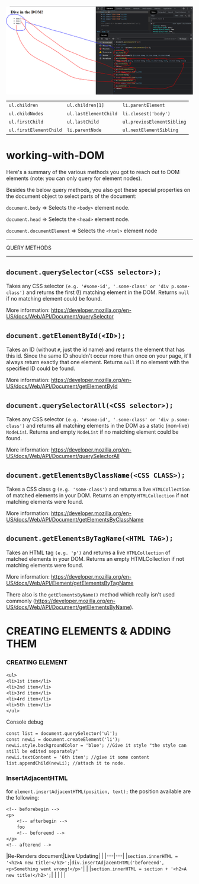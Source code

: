 ![](images/domcalls.PNG)

|   |   |   |   
|---|---|---|
|`ul.children`|`ul.children[1]`|`li.parentElement`|   
|`ul.childNodes`|`ul.lastElementChild`|`li.closest('body')`|   
|`ul.firstChild`|`ul.lastChild`|`ul.previosElementSibling`|   
|`ul.firstElementChild`|`li.parentNode`|`ul.nextElementSibling`|   

# working-with-DOM

Here's a summary of the various methods you got to reach out to DOM elements (note: you can only query for element nodes).

Besides the below query methods, you also got these special properties on the document object to select parts of the document:

`document.body` => Selects the `<body>` element node.

`document.head` => Selects the `<head>` element node.

`document.documentElement` => Selects the `<html>` element node

---

QUERY METHODS

---

## `document.querySelector(<CSS selector>);`

Takes any CSS selector `(e.g. '#some-id', '.some-class' or 'div p.some-class')` and returns the first (!) matching element in the DOM. Returns `null` if no matching element could be found.

More information: https://developer.mozilla.org/en-US/docs/Web/API/Document/querySelector

## `document.getElementById(<ID>);`

Takes an ID (without `#`, just the id name) and returns the element that has this id. Since the same ID shouldn't occur more than once on your page, it'll always return exactly that one element. Returns `null` if no element with the specified ID could be found.

More information: https://developer.mozilla.org/en-US/docs/Web/API/Document/getElementById

## `document.querySelectorAll(<CSS selector>);`

Takes any CSS selector `(e.g. '#some-id', '.some-class' or 'div p.some-class')` and returns all matching elements in the DOM as a static (non-live) `NodeLis`t. Returns and empty `NodeList` if no matching element could be found.

More information: https://developer.mozilla.org/en-US/docs/Web/API/Document/querySelectorAll

## `document.getElementsByClassName(<CSS CLASS>);`

Takes a CSS class g `(e.g. 'some-class')` and returns a live `HTMLCollection` of matched elements in your DOM. Returns an empty `HTMLCollection` if not matching elements were found.

More information: https://developer.mozilla.org/en-US/docs/Web/API/Document/getElementsByClassName

## `document.getElementsByTagName(<HTML TAG>);`

Takes an HTML tag `(e.g. 'p')` and returns a live `HTMLCollection` of matched elements in your DOM. Returns an empty HTMLCollection if not matching elements were found.

More information: https://developer.mozilla.org/en-US/docs/Web/API/Element/getElementsByTagName

There also is the `getElementsByName()` method which really isn't used commonly (https://developer.mozilla.org/en-US/docs/Web/API/Document/getElementsByName).


# CREATING ELEMENTS & ADDING THEM

### CREATING ELEMENT
```
<ul>
<li>1st item</li>
<li>2nd item</li>
<li>3rd item</li>
<li>4rd item</li>
<li>5th item</li>
</ul>
```

Console debug
```
const list = document.querySelector('ul');
const newLi = document.createElement('li');
newLi.style.backgroundColor = 'blue'; //Give it style "the style can still be edited separately"
newLi.textContent = '6th item'; //give it some content
list.appendChild(newLi); //attach it to node.
```


### InsertAdjacentHTML
for ```element.insertAdjacentHTML(position, text);``` the position available are the following:

```
<!-- beforebegin -->
<p>
    <!-- afterbegin -->
    foo
    <!-- beforeend -->
</p>
<!-- afterend -->
```

|Re-Renders document|Live Updating|   |
|---|---|
|```section.innerHTML = '<h2>A new title!</h2>';```|```div.insertAdjacentHTML('beforeend', <p>Something went wrong!</p>'```|   |
|```section.innerHTML = section + '<h2>A new title!</h2>';```|   |
|   |   |
